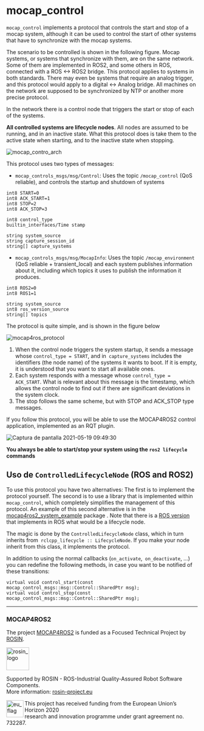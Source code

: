 # mocap_control

`mocap_control` implements a protocol that controls the start and stop of a mocap system, although it can be used to control the start of other systems that have to synchronize with the mocap systems.

The scenario to be controlled is shown in the following figure. Mocap systems, or systems that synchronize with them, are on the same network. Some of them are implemented in ROS2, and some others in ROS, connected with a ROS <-> ROS2 bridge. This protocol applies to systems in both standards. There may even be systems that require an analog trigger, and this protocol would apply to a digital <-> Analog bridge. All machines on the network are supposed to be synchronized by NTP or another more precise protocol.

In the network there is a control node that triggers the start or stop of each of the systems.

**All controlled systems are lifecycle nodes**. All nodes are assumed to be running, and in an inactive state. What this protocol does is take them to the active state when starting, and to the inactive state when stopping.

![mocap_contro_arch](https://user-images.githubusercontent.com/3810011/118769923-fa52ff00-b880-11eb-8eb2-443dc5121a2b.png)

This protocol uses two types of messages: 
* `mocap_controls_msgs/msg/Control`: Uses the topic `/mocap_control` (QoS reliable), and controls the startup and shutdown of systems

```
int8 START=0
int8 ACK_START=1
int8 STOP=2
int8 ACK_STOP=3

int8 control_type
builtin_interfaces/Time stamp

string system_source
string capture_session_id
string[] capture_systems
```



* `mocap_controls_msgs/msg/MocapInfo`: Uses the topic `/mocap_environment` (QoS reliable + transient_local) and each system publishes information about it, including which topics it uses to publish the information it produces.

```
int8 ROS2=0
int8 ROS1=1

string system_source
int8 ros_version_source
string[] topics

```

The protocol is quite simple, and is shown in the figure below

![mocap4ros_protocol](https://user-images.githubusercontent.com/3810011/118773447-21abcb00-b885-11eb-95f4-38f3f72da5ef.png)

1. When the control node triggers the system startup, it sends a message whose `control_type = START`, and in` capture_systems` includes the identifiers (the node name) of the systems it wants to boot. If it is empty, it is understood that you want to start all available ones.
2. Each system responds with a message whose `control_type = ACK_START`. What is relevant about this message is the timestamp, which allows the control node to find out if there are significant deviations in the system clock.
3. The stop follows the same scheme, but with STOP and ACK_STOP type messages.

If you follow this protocol, you will be able to use the MOCAP4ROS2 control application, implemented as an RQT plugin.

![Captura de pantalla 2021-05-19 09:49:30](https://user-images.githubusercontent.com/3810011/118775945-bfa09500-b887-11eb-8394-1a2c3ea82719.png)

**You always be able to start/stop your system using the `ros2 lifecycle` commands**

## Uso de `ControlledLifecycleNode` (ROS and ROS2)

To use this protocol you have two alternatives: The first is to implement the protocol yourself. The second is to use a library that is implemented within `mocap_control`, which completely simplifies the management of this protocol. An example of this second alternative is in the [mocap4ros2_system_example](https://github.com/MOCAP4ROS2-Project/mocap4ros2_system_example) package . Note that there is a [ROS version](https://github.com/MOCAP4ROS2-Project/mocap4ros2_core/tree/noetic/mocap_control) that implements in ROS what would be a lifecycle node.

The magic is done by the `ControlledLifecycleNode` class, which in turn inherits from` rclcpp_lifecycle :: LifecycleNode`. If you make your node inherit from this class, it implements the protocol.

In addition to using the normal callbacks (`on_activate`,` on_deactivate`, ...) you can redefine the following methods, in case you want to be notified of these transitions:

```
virtual void control_start(const mocap_control_msgs::msg::Control::SharedPtr msg);
virtual void control_stop(const mocap_control_msgs::msg::Control::SharedPtr msg);
```

---
### MOCAP4ROS2
The project [MOCAP4ROS2](https://rosin-project.eu/ftp/mocap4ros2) is funded as a Focused Technical Project by [ROSIN](http://rosin-project.eu/).


<a href="http://rosin-project.eu">
  <img src="http://rosin-project.eu/wp-content/uploads/rosin_ack_logo_wide.png"
       alt="rosin_logo" height="60" >
</a>

Supported by ROSIN - ROS-Industrial Quality-Assured Robot Software Components.  
More information: <a href="http://rosin-project.eu">rosin-project.eu</a>

<img src="http://rosin-project.eu/wp-content/uploads/rosin_eu_flag.jpg"
     alt="eu_flag" height="45" align="left" >  

This project has received funding from the European Union’s Horizon 2020  
research and innovation programme under grant agreement no. 732287.
